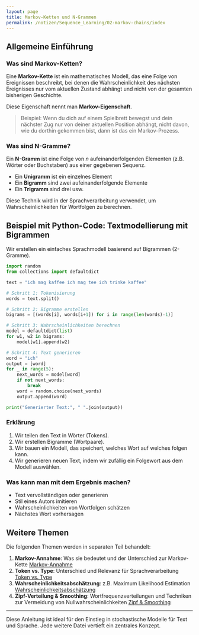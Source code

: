 ```yaml
---
layout: page
title: Markov-Ketten und N-Grammen
permalink: /notizen/Sequence_Learning/02-markov-chains/index
---
```


## Allgemeine Einführung

### Was sind Markov-Ketten?

Eine **Markov-Kette** ist ein mathematisches Modell, das eine Folge von Ereignissen beschreibt, bei denen die Wahrscheinlichkeit des nächsten Ereignisses nur vom aktuellen Zustand abhängt und nicht von der gesamten bisherigen Geschichte.

Diese Eigenschaft nennt man **Markov-Eigenschaft**.

> Beispiel: Wenn du dich auf einem Spielbrett bewegst und dein nächster Zug nur von deiner aktuellen Position abhängt, nicht davon, wie du dorthin gekommen bist, dann ist das ein Markov-Prozess.

### Was sind N-Gramme?

Ein **N-Gramm** ist eine Folge von *n* aufeinanderfolgenden Elementen (z.B. Wörter oder Buchstaben) aus einer gegebenen Sequenz.

* Ein **Unigramm** ist ein einzelnes Element
* Ein **Bigramm** sind zwei aufeinanderfolgende Elemente
* Ein **Trigramm** sind drei usw.

Diese Technik wird in der Sprachverarbeitung verwendet, um Wahrscheinlichkeiten für Wortfolgen zu berechnen.

## Beispiel mit Python-Code: Textmodellierung mit Bigrammen

Wir erstellen ein einfaches Sprachmodell basierend auf Bigrammen (2-Gramme).

```python
import random
from collections import defaultdict

text = "ich mag kaffee ich mag tee ich trinke kaffee"

# Schritt 1: Tokenisierung
words = text.split()

# Schritt 2: Bigramme erstellen
bigrams = [(words[i], words[i+1]) for i in range(len(words)-1)]

# Schritt 3: Wahrscheinlichkeiten berechnen
model = defaultdict(list)
for w1, w2 in bigrams:
    model[w1].append(w2)

# Schritt 4: Text generieren
word = "ich"
output = [word]
for _ in range(5):
    next_words = model[word]
    if not next_words:
        break
    word = random.choice(next_words)
    output.append(word)

print("Generierter Text:", " ".join(output))
```

### Erklärung

1. Wir teilen den Text in Wörter (Tokens).
2. Wir erstellen Bigramme (Wortpaare).
3. Wir bauen ein Modell, das speichert, welches Wort auf welches folgen kann.
4. Wir generieren neuen Text, indem wir zufällig ein Folgewort aus dem Modell auswählen.

### Was kann man mit dem Ergebnis machen?

* Text vervollständigen oder generieren
* Stil eines Autors imitieren
* Wahrscheinlichkeiten von Wortfolgen schätzen
* Nächstes Wort vorhersagen

## Weitere Themen

Die folgenden Themen werden in separaten Teil behandelt:

1. **Markov-Annahme**: Was sie bedeutet und der Unterschied zur Markov-Kette [Markov-Annahme](markov-annahme.md)
2. **Token vs. Type**: Unterschied und Relevanz für Sprachverarbeitung [Token vs. Type]()
3. **Wahrscheinlichkeitsabschätzung**: z.B. Maximum Likelihood Estimation [Wahrscheinlichkeitsabschätzung]()
4. **Zipf-Verteilung & Smoothing**: Wortfrequenzverteilungen und Techniken zur Vermeidung von Nullwahrscheinlichkeiten [Zipf & Smoothing]()

---

Diese Anleitung ist ideal für den Einstieg in stochastische Modelle für Text und Sprache. Jede weitere Datei vertieft ein zentrales Konzept.
